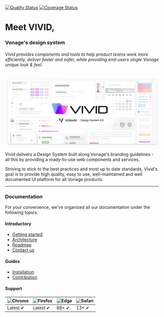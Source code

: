 [![Quality Status](https://github.com/Vonage/vivid/workflows/Compile%20&%20Test/badge.svg)](https://github.com/Vonage/vivid/actions?query=workflow%3A%22Compile+%26+Test%22)
[![Coverage Status](https://coveralls.io/repos/github/Vonage/vivid/badge.svg?t=v9CrbP)](https://coveralls.io/github/Vonage/vivid)

# Meet VIVID,

### Vonage's design system

###### Vivid provides components and tools to help product teams work more efficiently, deliver faster and safer, while providing end-users single Vonage unique look & feel.

![Meed Vivid](docs/assets/images/meet-vivid.svg)

Vivid delivers a Design System built along Vonage's branding guidelines - all this by providing a ready-to-use web components and services.

Striving to stick to the best practices and most up to date standards, Vivid's goal is to provide high quality, easy to use, well-maintained and well documented UI platform for all Vonage products.

---

### Documentation

For your convenience, we've organized all our documentation under the following topics.

#### Introductory

* [Getting started](docs/getting-started.md)
* [Architecture](docs/architecture.md)
* [Roadmap](docs/roadmap.md)
* [Contact us](docs/contact-us.md)

#### Guides

* [Installation](docs/installation.md)
* [Contribution](docs/contribution.md)

#### Support

![Chrome](https://raw.githubusercontent.com/alrra/browser-logos/master/src/chrome/chrome_48x48.png) | ![Firefox](https://raw.githubusercontent.com/alrra/browser-logos/master/src/firefox/firefox_48x48.png) | ![Edge](https://raw.githubusercontent.com/alrra/browser-logos/master/src/edge/edge_48x48.png) | ![Safari](https://raw.githubusercontent.com/alrra/browser-logos/master/src/safari/safari_48x48.png)
--- | --- | --- | --- |
Latest ✔ | Latest ✔ | 88+ ✔ | 13+ ✔ |
